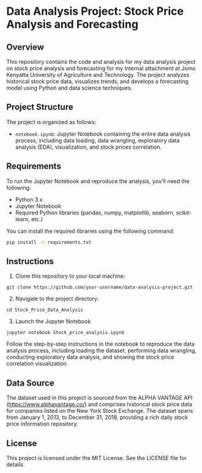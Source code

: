 # Data Analysis Project: Stock Price Analysis and Forecasting
## Overview

This repository contains the code and analysis for my data analysis project on stock price analysis and forecasting for my Internal attachment at Jomo Kenyatta University of Agriculture and Technology. The project analyzes historical stock price data, visualizes trends, and develops a forecasting model using Python and data science techniques.

## Project Structure

The project is organized as follows:

- `notebook.ipynb`: Jupyter Notebook containing the entire data analysis process, including data loading, data wrangling, exploratory data analysis (EDA), visualization, and stock prices correlation.

## Requirements

To run the Jupyter Notebook and reproduce the analysis, you'll need the following:

- Python 3.x
- Jupyter Notebook
- Required Python libraries (pandas, numpy, matplotlib, seaborn, scikit-learn, etc.)

You can install the required libraries using the following command:

```bash
pip install -r requirements.txt
```

## Instructions

1. Clone this repository to your local machine:
   
```
git clone https://github.com/your-username/data-analysis-project.git
```
2. Navigate to the project directory:
   
```
cd Stock_Price_Data_Analysis
```
3. Launch the Jupyter Notebook
   
```
jupyter notebook Stock_price_analysis.ipynb
```

Follow the step-by-step instructions in the notebook to reproduce the data analysis process, including loading the dataset, performing data wrangling, conducting exploratory data analysis, and showing the stock price correlation visualization.

## Data Source
The dataset used in this project is sourced from the ALPHA VANTAGE API (https://www.alphavantage.co/) and comprises historical stock price data for companies listed on the New York Stock Exchange. The dataset spans from January 1, 2013, to December 31, 2018, providing a rich daily stock price information repository. 

## License
This project is licensed under the MIT License. See the LICENSE file for details.




